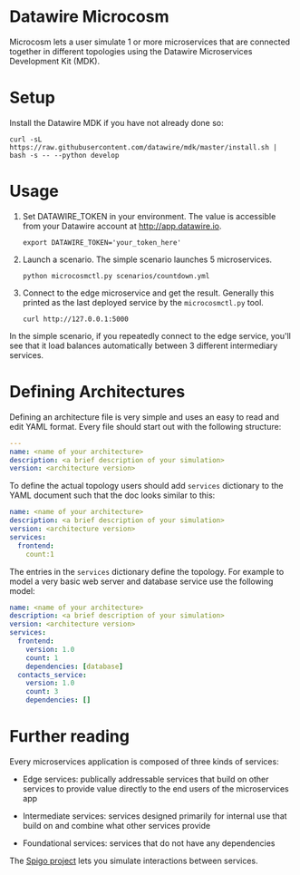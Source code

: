 # Datawire Microcosm

Microcosm lets a user simulate 1 or more microservices that are connected together in different topologies using the Datawire Microservices Development Kit (MDK).

# Setup 

Install the Datawire MDK if you have not already done so:

`curl -sL https://raw.githubusercontent.com/datawire/mdk/master/install.sh | bash -s -- --python develop`

# Usage

1. Set DATAWIRE_TOKEN in your environment. The value is accessible
   from your Datawire account at http://app.datawire.io.

   `export DATAWIRE_TOKEN='your_token_here'`

2. Launch a scenario. The simple scenario launches 5 microservices.

   `python microcosmctl.py scenarios/countdown.yml`

3. Connect to the edge microservice and get the result. Generally this printed as the last deployed service by the `microcosmctl.py` tool.

   `curl http://127.0.0.1:5000`

In the simple scenario, if you repeatedly connect to the edge service,
you'll see that it load balances automatically between 3 different
intermediary services.

# Defining Architectures

Defining an architecture file is very simple and uses an easy to read and edit YAML format. Every file should start out with the following structure:

```yaml
---
name: <name of your architecture>
description: <a brief description of your simulation>
version: <architecture version>
```

To define the actual topology users should add `services` dictionary to the YAML document such that the doc looks similar to this:

```yaml
name: <name of your architecture>
description: <a brief description of your simulation>
version: <architecture version>
services:
  frontend:
    count:1
```

The entries in the `services` dictionary define the topology. For example to model a very basic web server and database service use the following model:

```yaml
name: <name of your architecture>
description: <a brief description of your simulation>
version: <architecture version>
services:
  frontend:
    version: 1.0
    count: 1
    dependencies: [database]
  contacts_service:
    version: 1.0
    count: 3
    dependencies: []
```

# Further reading

Every microservices application is composed of three kinds of services:

* Edge services: publically addressable services that build on other
services to provide value directly to the end users of the
microservices app

* Intermediate services: services designed primarily for internal use
that build on and combine what other services provide

* Foundational services: services that do not have any dependencies

The [Spigo project](https://github.com/adrianco/spigo) lets you
simulate interactions between services.